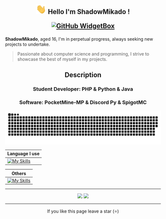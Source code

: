  <h2 align="center"><img src="https://github.com/FilonxTN/FilonxTN/blob/main/Assets/Hi.gif" height="32px"> Hello I'm ShadowMikado !

[![GitHub WidgetBox](https://github-widgetbox.vercel.app/api/profile?username=ShadowMikado&data=repositories,stars,followers&theme=darkmode)]()</h2>

 **ShadowMikado**, aged 16, I'm in perpetual progress, always seeking new projects to undertake.
 > Passionate about computer science and programming, I strive to showcase the best of myself in my projects.

<h2 align="center">Description</h2>

<h3 align="center">Student Developer: PHP & Python & Java</h3>
<h3 text-align="right" align="center">Software: PocketMine-MP & Discord Py & SpigotMC</h3>

<p align="center"><img alt="snake" src="assets/Snake.svg" /></p>

<div markdown="1" align="right">

|   Language I use   |
|---|
|   [![My Skills](https://skillicons.dev/icons?i=php,python,java,html,css&perline=3)](https://skillicons.dev)   |



|   Others   |
|---|
|   [![My Skills](https://skillicons.dev/icons?i=git,github,linux,mysql,idea,docker&perline=3)](https://skillicons.dev)   |
 
</div>

---

<p align="center"><img src="https://github-readme-streak-stats.herokuapp.com?user=ShadowMikado&theme=dark&hide_border=true&type=png"> <img src="https://github-readme-stats.vercel.app/api/top-langs/?username=ShadowMikado&layout=compact&hide_border=true&theme=dark">  </p>



--- 
<p align="center">If you like this page leave a star (⭐) </p>

